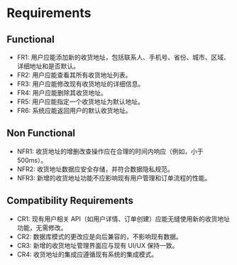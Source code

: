 # Requirements

## Functional

*   FR1: 用户应能添加新的收货地址，包括联系人、手机号、省份、城市、区域、详细地址和是否默认。
*   FR2: 用户应能查看其所有收货地址列表。
*   FR3: 用户应能修改现有收货地址的详细信息。
*   FR4: 用户应能删除其收货地址。
*   FR5: 用户应能指定一个收货地址为默认地址。
*   FR6: 系统应能返回用户的默认收货地址。

## Non Functional

*   NFR1: 收货地址的增删改查操作应在合理的时间内响应（例如，小于 500ms）。
*   NFR2: 收货地址数据应安全存储，并符合数据隐私规范。
*   NFR3: 新增的收货地址功能不应影响现有用户管理和订单流程的性能。

## Compatibility Requirements

*   CR1: 现有用户相关 API（如用户详情、订单创建）应能无缝使用新的收货地址功能，无需修改。
*   CR2: 数据库模式的更改应是向后兼容的，不影响现有数据。
*   CR3: 新增的收货地址管理界面应与现有 UI/UX 保持一致。
*   CR4: 收货地址的集成应遵循现有系统的集成模式。
